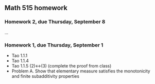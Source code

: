 ## Math 515 homework

### Homework 2, due Thursday, September 8

...

### Homework 1, due Thursday, September 1

* Tao 1.1.1
* Tao 1.1.4
* Tao 1.1.5 (2)&harr;(3) (complete the proof from class)
* Problem A. Show that elementary measure satisfies the monotonicity and finite subadditivity properties

